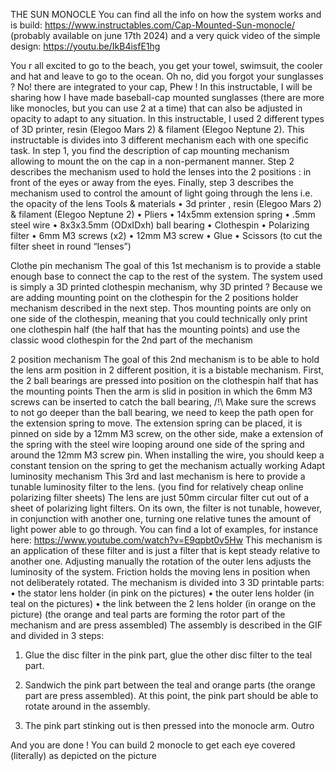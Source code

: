 THE SUN MONOCLE
You can find all the info on how the system works and is build: https://www.instructables.com/Cap-Mounted-Sun-monocle/ (probably available on june 17th 2024) and a very quick video of the simple design: https://youtu.be/IkB4isfE1hg


You r all excited to go to the beach, you get your towel, swimsuit, the cooler and hat and leave to go to the ocean. Oh no, did you forgot your sunglasses ? No! there are integrated to your cap, Phew !
In this instructable, I will be sharing how I have made baseball-cap mounted sunglasses (there are more like monocles, but you can use 2 at a time) that can also be adjusted in opacity to adapt to any situation. In this instructable, I used 2 different types of 3D printer, resin (Elegoo Mars 2) & filament (Elegoo Neptune 2). 
This instructable is divides into 3 different mechanism each with one specific task. In step 1, you find the description of cap mounting mechanism allowing to mount the on the cap in a non-permanent manner. Step 2 describes the mechanism used to hold the lenses into the 2 positions : in front of the eyes or away from the eyes. Finally, step 3 describes the mechanism used to control the amount of light going through the lens i.e. the opacity of the lens
Tools & materials
•	3d printer , resin (Elegoo Mars 2) & filament (Elegoo Neptune 2)
•	Pliers
•	14x5mm extension spring
•	.5mm  steel wire
•	8x3x3.5mm (ODxIDxh) ball bearing
•	Clothespin 
•	Polarizing filter
•	6mm M3 screws (x2)
•	12mm M3 screw
•	Glue
•	Scissors (to cut the filter sheet in round “lenses”)

Clothe pin mechanism
The goal of this 1st mechanism is to provide a stable enough base to connect the cap to the rest of the system. The system used is simply a 3D printed clothespin mechanism, why 3D printed ? Because we are adding mounting point on the clothespin for the 2 positions holder mechanism described in the next step. Thos mounting points are only on one side of the clothespin, meaning that you could technically only print one clothespin half (the half that has the mounting points) and use the classic wood clothespin for the 2nd part of the mechanism

2 position mechanism
The goal of this 2nd mechanism is to be able to hold the lens arm position in 2 different position, it is a bistable mechanism.
First, the 2 ball bearings are pressed into position on the clothespin half that has the mounting points
Then the arm is slid in position in which the 6mm M3 screws can be inserted to catch the ball bearing, /!\ Make sure the screws to not go deeper than the ball bearing, we need to keep the path open for the extension spring to move.
The extension spring can be placed, it is pinned on side by a 12mm M3 screw, on the other side, make a extension of the spring with the steel wire looping around one side of the spring and around the 12mm M3 screw pin. When installing the wire, you should keep a constant tension on the spring to get the mechanism actually working 
Adapt luminosity mechanism
This 3rd and last mechanism is here to provide a tunable luminosity filter to the lens. (you find for relatively cheap online polarizing filter sheets)
The lens are just 50mm circular filter cut out of a  sheet of polarizing light filters. On its own, the filter is not tunable, however, in conjunction with another one, turning one relative tunes the amount of light power able to go through. You can find a lot of examples, for instance here: https://www.youtube.com/watch?v=E9qpbt0v5Hw
This mechanism is an application of these filter and is just a filter that is kept steady relative to another one. Adjusting manually the rotation of the outer lens adjusts the luminosity of the system. Friction holds the moving lens in position when not deliberately rotated.
The mechanism is divided into 3 3D printable parts:
•	the stator lens holder (in pink on the pictures)
•	the outer lens holder (in teal on the pictures)
•	the link between the 2 lens holder (in orange on the picture)
(the orange and teal parts are forming the rotor part of the mechanism and are press assembled)
The assembly is described in the GIF and divided in 3 steps:
1.	Glue the disc filter in the pink part, glue the other disc filter to the teal part.

2.	Sandwich the pink part between the teal and orange parts (the orange part are press assembled). At this point, the pink part should be able to rotate around in the assembly.

3.	The pink part stinking out is then pressed into the monocle arm. 
Outro

And you are done ! 
You can build 2 monocle to get each eye covered (literally) as depicted on the picture


